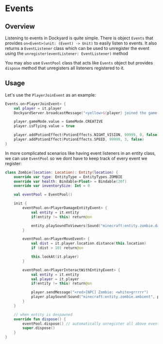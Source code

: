 # Events

## Overview

Listening to events in Dockyard is quite simple. There is object `Events` that provides `on<Event>(unit: (Event) -> Unit)` to easily listen to events. It also returns a `EventListener` class which can be used to unregister the event using the `unregister(eventListener: EventListener)` method

You may also use `EventPool` class that acts like `Events` object but provides `dispose` method that unregisters all listeners registered to it.

## Usage

Let's use the `PlayerJoinEvent` as an example:

```kotlin
Events.on<PlayerJoinEvent> {
    val player = it.player
    DockyardServer.broadcastMessage("<yellow>${player} joined the game.")

    player.gameMode.value = GameMode.CREATIVE
    player.isFlying.value = true

    player.addPotionEffect(PotionEffects.NIGHT_VISION, 99999, 0, false)
    player.addPotionEffect(PotionEffects.SPEED, 99999, 3, false)
}
```

In more complicated scenarios like having event listeners in an entity class, we can use `EventPool` so we dont have to keep track of every event we register:

```kotlin
class Zombie(location: Location): Entity(location) {
    override var type: EntityType = EntityTypes.ZOMBIE
    override var health: Bindable<Float> = Bindable(20f)
    override var inventorySize: Int = 0

    val eventPool = EventPool()

    init {
        eventPool.on<PlayerDamageEntityEvent> {
            val entity = it.entity
            if(entity != this) return@on

            entity.playSoundToViewers(Sound("minecraft:entity.zombie.damage", pitch = randomFloat(0.7f, 1.2f)))
        }

        eventPool.on<PlayerMoveEvent> {
            val dist = it.player.location.distance(this.location)
            if (dist > 10) return@on

            this.lookAt(it.player)
        }

        eventPool.on<PlayerInteractWithEntityEvent> {
            val entity = it.entity
            val player = it.player
            if(entity != this) return@on

            player.sendMessage("<red>[NPC] Zombie: <white>grrrrr")
            player.playSound(Sound("minecraft:entity.zombie.ambient", pitch = randomFloat(0.7f, 1.2f)))
        }
    }

    // when entity is despawned
    override fun dispose() {
        eventPool.dispose() // automatically unregister all above events
        super.dispose()
    }
}
```